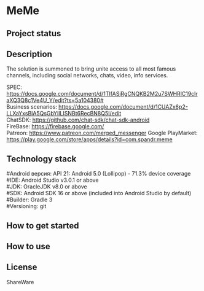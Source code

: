 # MeMe

## Project status

## Description
The solution is summoned to bring unite access to all most famous channels, including social networks, chats, video, info services.

SPEC: https://docs.google.com/document/d/1TIfASjRgCNQKB2M2u7SWHRlC19clraXQ3Q8c1Ve4U_Y/edit?ts=5a104380# <br />
Business scenarios: https://docs.google.com/document/d/1CUAZx6p2-LLXaYxsBlA5QsGbYIlLISNBt6RecBN8Q5I/edit <br />
ChatSDK: https://github.com/chat-sdk/chat-sdk-android <br />
FireBase: https://firebase.google.com/ <br />
Patreon: https://www.patreon.com/merged_messenger
Google PlayMarket: https://play.google.com/store/apps/details?id=com.spandr.meme

## Technology stack
#Android версия: API 21: Android 5.0 (Lollipop) - 71.3% device coverage<br />
#IDE: Android Studio v3.0.1 or above<br />
#JDK: OracleJDK v8.0 or above<br />
#SDK: Android SDK 16 or above (included into Android Studio by default)<br />
#Builder: Gradle 3<br />
#Versioning: git<br />

## How to get started

## How to use

## License
ShareWare
